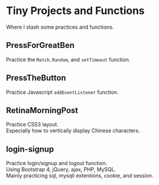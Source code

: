 # Tiny Projects and Functions
Where I stash some practices and functions.
## PressForGreatBen
Practice the <code>Match.Random</code>, and <code>setTimeout</code> function.
## PressTheButton
Practice Javascript <code>addEventListener</code> function.
## RetinaMorningPost
Practice CSS3 layout.  
Especially how to vertically display Chinese characters.
## login-signup
Practice login/signup and logout function.  
Using Bootstrap 4, jQuery, ajax, PHP, MySQL.  
Mainly practicing sql, mysqli extentions, cookie, and session.

